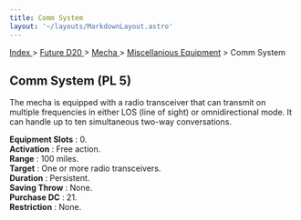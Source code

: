 ```yaml
---
title: Comm System
layout: '~/layouts/MarkdownLayout.astro'
---
```


[ Index ](/) > [ Future D20 ](/future.d20.srd) > [ Mecha ](/future.d20.srd/mecha) > [ Miscellanious Equipment](/future.d20.srd/mecha/miscellanious) > Comm System

##  Comm System (PL 5)

The mecha is equipped with a radio transceiver that can transmit on multiple
frequencies in either LOS (line of sight) or omnidirectional mode. It can
handle up to ten simultaneous two-way conversations.

**Equipment Slots** : 0.  
**Activation** : Free action.  
**Range** : 100 miles.  
**Target** : One or more radio transceivers.  
**Duration** : Persistent.  
**Saving Throw** : None.  
**Purchase DC** : 21.  
**Restriction** : None.

